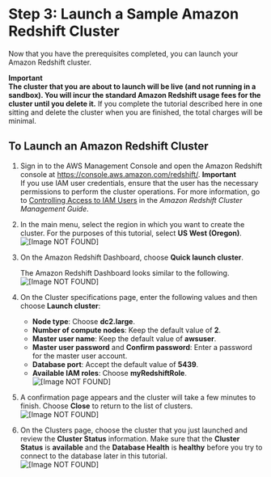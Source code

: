 # Step 3: Launch a Sample Amazon Redshift Cluster<a name="rs-gsg-launch-sample-cluster"></a>

Now that you have the prerequisites completed, you can launch your Amazon Redshift cluster\.

**Important**  
 **The cluster that you are about to launch will be live \(and not running in a sandbox\)\. You will incur the standard Amazon Redshift usage fees for the cluster until you delete it\.** If you complete the tutorial described here in one sitting and delete the cluster when you are finished, the total charges will be minimal\. 

## To Launch an Amazon Redshift Cluster<a name="rs-gsg-how-to-launch-sample-cluster"></a>

1. Sign in to the AWS Management Console and open the Amazon Redshift console at [https://console\.aws\.amazon\.com/redshift/](https://console.aws.amazon.com/redshift/)\.
**Important**  
If you use IAM user credentials, ensure that the user has the necessary permissions to perform the cluster operations\. For more information, go to [Controlling Access to IAM Users](https://docs.aws.amazon.com/redshift/latest/mgmt/iam-redshift-user-mgmt.html) in the *Amazon Redshift Cluster Management Guide*\.

1. In the main menu, select the region in which you want to create the cluster\. For the purposes of this tutorial, select **US West \(Oregon\)**\.  
![\[Image NOT FOUND\]](http://docs.aws.amazon.com/redshift/latest/gsg/images/rs-gsg-aws-region-selector.png)

1. On the Amazon Redshift Dashboard, choose **Quick launch cluster**\.

   The Amazon Redshift Dashboard looks similar to the following\.  
![\[Image NOT FOUND\]](http://docs.aws.amazon.com/redshift/latest/gsg/images/rs-gsg-clusters-launch-cluster-10.png)

1. On the Cluster specifications page, enter the following values and then choose **Launch cluster**:
   + **Node type**: Choose **dc2\.large**\.
   + **Number of compute nodes**: Keep the default value of **2**\.
   + **Master user name**: Keep the default value of **awsuser**\.
   + **Master user password** and **Confirm password**: Enter a password for the master user account\.
   + **Database port**: Accept the default value of **5439**\.
   + **Available IAM roles**: Choose **myRedshiftRole**\.   
![\[Image NOT FOUND\]](http://docs.aws.amazon.com/redshift/latest/gsg/images/rs-gsg-clusters-launch-cluster-wizard-10.png)

1. A confirmation page appears and the cluster will take a few minutes to finish\. Choose **Close** to return to the list of clusters\.  
![\[Image NOT FOUND\]](http://docs.aws.amazon.com/redshift/latest/gsg/images/rs-gsg-clusters-launch-cluster-wizard-50.png)

1. On the Clusters page, choose the cluster that you just launched and review the **Cluster Status** information\. Make sure that the **Cluster Status** is **available** and the **Database Health** is **healthy** before you try to connect to the database later in this tutorial\.  
![\[Image NOT FOUND\]](http://docs.aws.amazon.com/redshift/latest/gsg/images/rs-gsg-clusters-config-cluster-status.png)